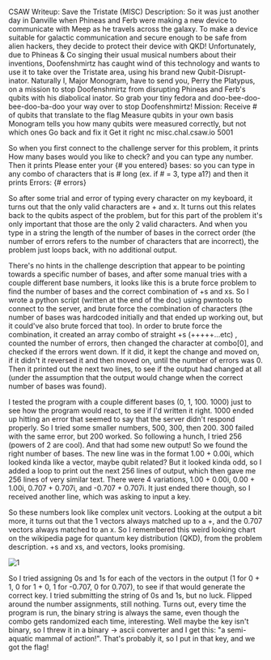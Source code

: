 CSAW Writeup: Save the Tristate (MISC)
Description: So it was just another day in Danville when Phineas and Ferb were making a new device to communicate with Meep as he travels across the galaxy. To make a device suitable for galactic communication and secure enough to be safe from alien hackers, they decide to protect their device with QKD! Unfortunately, due to Phineas & Co singing their usual musical numbers about their inventions, Doofenshmirtz has caught wind of this technology and wants to use it to take over the Tristate area, using his brand new Qubit-Disrupt-inator. Naturally I, Major Monogram, have to send you, Perry the Platypus, on a mission to stop Doofenshmirtz from disrupting Phineas and Ferb's qubits with his diabolical inator. So grab your tiny fedora and doo-bee-doo-bee-doo-ba-doo your way over to stop Doofenshmirtz! 
Mission:
Receive # of qubits that translate to the flag
Measure qubits in your own basis
Monogram tells you how many qubits were measured correctly, but not which ones
Go back and fix it
Get it right
nc misc.chal.csaw.io 5001

So when you first connect to the challenge server for this problem, it prints 
    How many bases would you like to check?
and you can type any number. Then it prints 
Please enter your {# you entered} bases:
so you can type in any combo of characters that is # long (ex. if # = 3, type a1?) and then it prints 
Errors: {# errors}

So after some trial and error of typing every character on my keyboard, it turns out that the only valid characters are + and x. It turns out this relates back to the qubits aspect of the problem, but for this part of the problem it's only important that those are the only 2 valid characters. And when you type in a string the length of the number of bases in the correct order (the number of errors refers to the number of characters that are incorrect), the problem just loops back, with no additional output. 

There's no hints in the challenge description that appear to be pointing towards a specific number of bases, and after some manual tries with a couple different base numbers, it looks like this is a brute force problem to find the number of bases and the correct combination of +s and xs. So I wrote a python script (written at the end of the doc) using pwntools to connect to the server, and brute force the combination of characters (the number of bases was hardcoded initially and that ended up working out, but it could've also brute forced that too). In order to brute force the combination, it created an array combo of straight +s (+++++...etc) , counted the number of errors, then changed the character at combo[0], and checked if the errors went down. If it did, it kept the change and moved on, if it didn't it reversed it and then moved on, until the number of errors was 0. Then it printed out the next two lines, to see if the output had changed at all (under the assumption that the output would change when the correct number of bases was found). 

I tested the program with a couple different bases (0, 1, 100. 1000) just to see how the program would react, to see if I'd written it right. 1000 ended up hitting an error that seemed to say that the server didn't respond properly. So I tried some smaller numbers, 500, 300, then 200. 300 failed with the same error, but 200 worked. So following a hunch, I tried 256 (powers of 2 are cool). And that had some new output! So we found the right number of bases. The new line was in the format 1.00 + 0.00i, which looked kinda like a vector, maybe qubit related? But it looked kinda odd, so I added a loop to print out the next 256 lines of output, which then gave me 256 lines of very similar text. There were 4 variations, 1.00 + 0.00i, 0.00 + 1.00i, 0.707 + 0.707i, and -0.707 + 0.707i. It just ended there though, so I received another line, which was asking to input a key. 

So these numbers look like complex unit vectors. Looking at the output a bit more, it turns out that the 1 vectors always matched up to a +, and the 0.707 vectors always matched to an x. So I remembered this weird looking chart on the wikipedia page for quantum key distribution (QKD), from the problem description. +s and xs, and vectors, looks promising. 

![1](https://user-images.githubusercontent.com/55161488/134851175-add5fe9d-1031-42ba-90ad-ad3ed9ecaf75.jpg) 

So I tried assigning 0s and 1s for each of the vectors in the output (1 for 0 + 1, 0 for 1 + 0, 1 for -0.707, 0 for 0.707), to see if that would generate the correct key. I tried submitting the string of 0s and 1s, but no luck. Flipped around the number assignments, still nothing. Turns out, every time the program is run, the binary string is always the same, even though the combo gets randomized each time, interesting. Well maybe the key isn't binary, so I threw it in a binary -> ascii converter and I get this: "a semi-aquatic mammal of action!". That's probably it, so I put in that key, and we got the flag!
